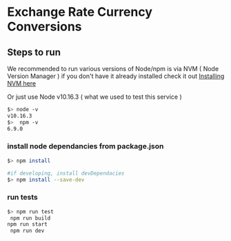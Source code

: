 # Exchange Rate Currency Conversions


## Steps to run
We recommended to run various versions of Node/npm is via NVM ( Node Version Manager )
if you don't have it already installed check it out [ Installing NVM here](https://github.com/nvm-sh/nvm)

Or just use Node v10.16.3 ( what we used to test this service )
``` sh
$> node -v
v10.16.3
$>  npm -v
6.9.0
```

### install node dependancies from package.json


```sh
$> npm install

#if developing, install devDependacies
$> npm install --save-dev
```


### run tests

```sh
$> npm run test
 npm run build
npm run start
 npm run dev
```